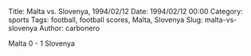 Title: Malta vs. Slovenya, 1994/02/12
Date: 1994/02/12 00:00
Category: sports
Tags: football, football scores, Malta, Slovenya
Slug: malta-vs-slovenya
Author: carbonero


Malta 0 - 1 Slovenya
